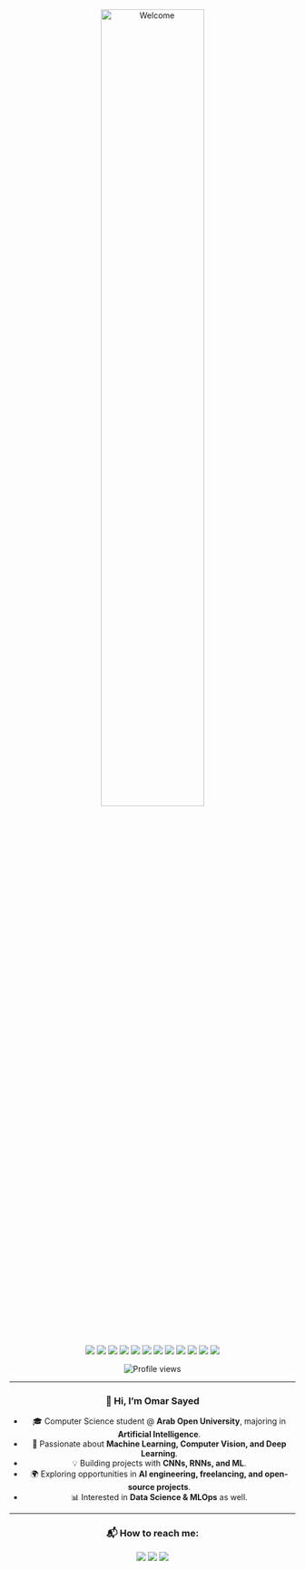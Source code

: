 <div align="center"> 
<img src="https://github.com/SP-XD/SP-XD/blob/main/images/hellocoders_rounded.gif?raw=true" width="60%" alt="Welcome" />

<p>
  <img src="https://img.shields.io/badge/-Python-3776AB?style=flat-square&logo=Python&logoColor=white"/>
  <img src="https://img.shields.io/badge/-TensorFlow-FF6F00?style=flat-square&logo=TensorFlow&logoColor=white"/>
  <img src="https://img.shields.io/badge/-PyTorch-EE4C2C?style=flat-square&logo=PyTorch&logoColor=white"/>
  <img src="https://img.shields.io/badge/-Keras-D00000?style=flat-square&logo=Keras&logoColor=white"/>
  <img src="https://img.shields.io/badge/-ScikitLearn-F7931E?style=flat-square&logo=scikit-learn&logoColor=white"/>
  <img src="https://img.shields.io/badge/-OpenCV-5C3EE8?style=flat-square&logo=OpenCV&logoColor=white"/>
  <img src="https://img.shields.io/badge/-Pandas-150458?style=flat-square&logo=Pandas&logoColor=white"/>
  <img src="https://img.shields.io/badge/-NumPy-013243?style=flat-square&logo=Numpy&logoColor=white"/>
  <img src="https://img.shields.io/badge/-Jupyter-F37626?style=flat-square&logo=Jupyter&logoColor=white"/>
  <img src="https://img.shields.io/badge/-Git-F05032?style=flat-square&logo=Git&logoColor=white"/>
  <img src="https://img.shields.io/badge/-GitHub-181717?style=flat-square&logo=GitHub&logoColor=white"/>
  <img src="https://img.shields.io/badge/-VS%20Code-007ACC?style=flat-square&logo=visual-studio-code&logoColor=white"/>
</p>

![Profile views](https://komarev.com/ghpvc/?username=Omar-sayed-khattab&style=flat&color=orange&label=PROFILE+VIEWS)

---

### 👋 Hi, I’m **Omar Sayed**
- 🎓 Computer Science student @ **Arab Open University**, majoring in **Artificial Intelligence**.  
- 🤖 Passionate about **Machine Learning, Computer Vision, and Deep Learning**.  
- 💡 Building projects with **CNNs, RNNs, and ML**.  
- 🌍 Exploring opportunities in **AI engineering, freelancing, and open-source projects**.  
- 📊 Interested in **Data Science & MLOps** as well.  

---

### 📬 How to reach me:
<p>
  <a href="mailto:omar10wgg1@gmail.com"><img src="https://img.shields.io/badge/e-mail-D14836.svg?style=for-the-badge&logo=GMail&logoColor=white"/></a>
  <a href="https://www.linkedin.com/in/"><img src="https://img.shields.io/badge/linkedin-0077B5.svg?style=for-the-badge&logo=linkedin&logoColor=white"/></a>
  <a href="https://github.com/Omar-sayed-khattab"><img src="https://img.shields.io/badge/github-181717.svg?style=for-the-badge&logo=github&logoColor=white"/></a>
</p>

